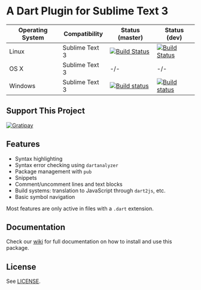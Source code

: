 # A Dart Plugin for Sublime Text 3

Operating System   | Compatibility | Status (master) | Status (dev)
------------------ | ------------- | --------------- | ------------
Linux | Sublime Text 3 | [![Build Status](https://travis-ci.org/guillermooo/dart-sublime-bundle.svg?branch=master)](https://travis-ci.org/dart-lang/dart-sublime-bundle) | [![Build Status](https://travis-ci.org/guillermooo/dart-sublime-bundle.svg?branch=dev)](https://travis-ci.org/dart-lang/dart-sublime-bundle)
OS X | Sublime Text 3 | -/- | -/-
Windows | Sublime Text 3 | [![Build status](https://ci.appveyor.com/api/projects/status/8uhfb8yvrwod316r/branch/master?svg=true)](https://ci.appveyor.com/project/guillermooo/dart-sublime-bundle) | [![Build status](https://ci.appveyor.com/api/projects/status/8uhfb8yvrwod316r/branch/dev?svg=true)](https://ci.appveyor.com/project/guillermooo/dart-sublime-bundle)


## Support This Project

[![Gratipay](http://img.shields.io/gratipay/guillermooo.svg)](https://gratipay.com/guillermooo/)


## Features

* Syntax highlighting
* Syntax error checking using `dartanalyzer`
* Package management with `pub`
* Snippets
* Comment/uncomment lines and text blocks
* Build systems: translation to JavaScript through `dart2js`, etc.
* Basic symbol navigation

Most features are only active in files with a `.dart` extension.


## Documentation

Check our [wiki][docs] for full documentation on how to install and use this
package.


## License

See [LICENSE](LICENSE).


[1]: http://news.dartlang.org/2013/02/using-dart-with-sublime-text.html
[docs]: https://github.com/dart-lang/dart-sublime-bundle/wiki
[2]: http://www.dartlang.org/editor
[3]: http://news.dartlang.org/2012/08/dart-plugin-for-eclipse-is-ready-for.html
[4]: http://plugins.intellij.net/plugin/?id=6351

